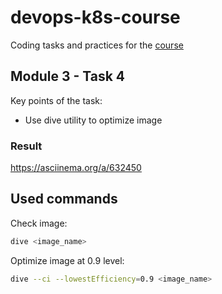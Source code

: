 # devops-k8s-course

Coding tasks and practices for the [course](https://prometheus.org.ua/prometheus-plus/devops_and_kubernetes/)

## Module 3 - Task 4

Key points of the task:
- Use dive utility to optimize image

### Result

https://asciinema.org/a/632450

## Used commands

Check image:

```sh
dive <image_name>
```

Optimize image at 0.9 level:

```sh
dive --ci --lowestEfficiency=0.9 <image_name>
```
